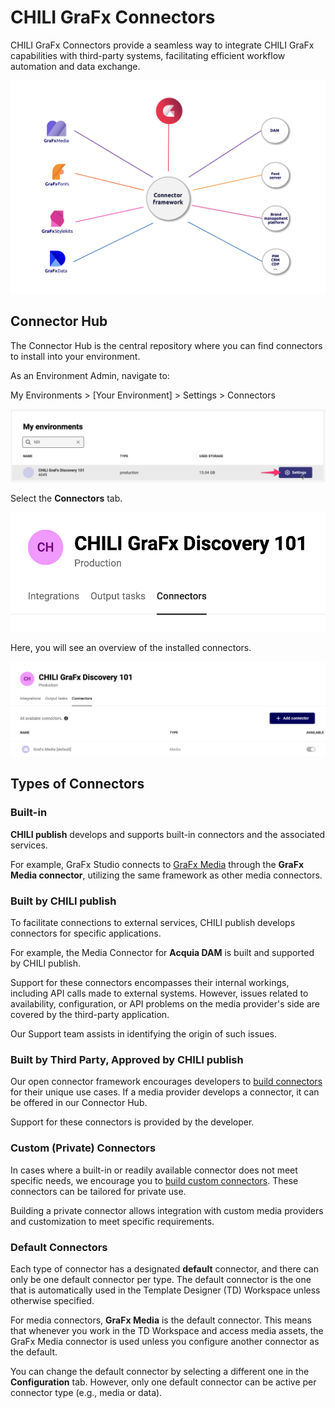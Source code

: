 # CHILI GraFx Connectors

CHILI GraFx Connectors provide a seamless way to integrate CHILI GraFx capabilities with third-party systems, facilitating efficient workflow automation and data exchange.

![ui](connector1.png)

## Connector Hub

The Connector Hub is the central repository where you can find connectors to install into your environment.

As an Environment Admin, navigate to:

My Environments > [Your Environment] > Settings > Connectors

![screenshot-full](ch01.png)

Select the **Connectors** tab.

![screenshot-full](ch02.png)

Here, you will see an overview of the installed connectors.

![screenshot-full](ch03.png)

## Types of Connectors

### Built-in

**CHILI publish** develops and supports built-in connectors and the associated services.

For example, GraFx Studio connects to [GraFx Media](/GraFx-Media/) through the **GraFx Media connector**, utilizing the same framework as other media connectors.

### Built by CHILI publish

To facilitate connections to external services, CHILI publish develops connectors for specific applications.

For example, the Media Connector for **Acquia DAM** is built and supported by CHILI publish.

Support for these connectors encompasses their internal workings, including API calls made to external systems. However, issues related to availability, configuration, or API problems on the media provider's side are covered by the third-party application.

Our Support team assists in identifying the origin of such issues.

### Built by Third Party, Approved by CHILI publish

Our open connector framework encourages developers to [build connectors](/GraFx-Developers/connectors/build-media-connector/) for their unique use cases. If a media provider develops a connector, it can be offered in our Connector Hub.

Support for these connectors is provided by the developer.

### Custom (Private) Connectors

In cases where a built-in or readily available connector does not meet specific needs, we encourage you to [build custom connectors](/GraFx-Developers/connectors/build-media-connector/). These connectors can be tailored for private use.

Building a private connector allows integration with custom media providers and customization to meet specific requirements.

### Default Connectors

Each type of connector has a designated **default** connector, and there can only be one default connector per type. The default connector is the one that is automatically used in the Template Designer (TD) Workspace unless otherwise specified.

For media connectors, **GraFx Media** is the default connector. This means that whenever you work in the TD Workspace and access media assets, the GraFx Media connector is used unless you configure another connector as the default.

You can change the default connector by selecting a different one in the **Configuration** tab. However, only one default connector can be active per connector type (e.g., media or data).